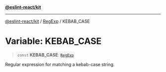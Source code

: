 [**@eslint-react/kit**](../../../../README.md)

***

[@eslint-react/kit](../../../../README.md) / [RegExp](../README.md) / KEBAB\_CASE

# Variable: KEBAB\_CASE

> `const` **KEBAB\_CASE**: [`RegExp`](https://developer.mozilla.org/docs/Web/JavaScript/Reference/Global_Objects/RegExp)

Regular expression for matching a kebab-case string.
